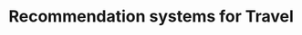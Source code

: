 <!--
Copyright (c) Recommenders contributors.
Licensed under the MIT License.
-->

# Recommendation systems for Travel
